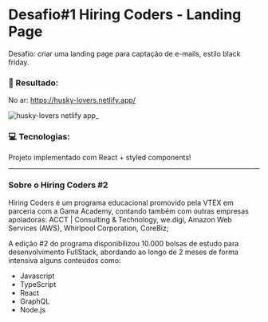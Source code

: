 # Desafio#1 Hiring Coders - Landing Page

Desafio: criar uma landing page para captação de e-mails, estilo black friday.

### :dart: Resultado:

No ar: https://husky-lovers.netlify.app/

![husky-lovers netlify app_](https://user-images.githubusercontent.com/62160705/125833320-210b6869-957a-4c0f-af26-048e66897882.png)


### :computer: Tecnologias:

Projeto implementado com React + styled components!

---

### Sobre o Hiring Coders #2

Hiring Coders é um programa educacional promovido pela VTEX em parceria com a Gama Academy, contando também com outras empresas apoiadoras: ACCT | Consulting & Technology, we.digi, Amazon Web Services (AWS), Whirlpool Corporation, CoreBiz;

A edição #2 do programa disponibilizou 10.000 bolsas de estudo para desenvolvimento FullStack, abordando ao longo de 2 meses de forma intensiva alguns conteúdos como: 

- Javascript
- TypeScript
- React
- GraphQL
- Node.js



